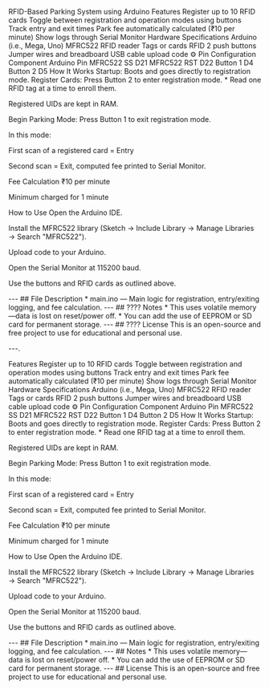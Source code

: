 RFID-Based Parking System using Arduino
Features
Register up to 10 RFID cards
Toggle between registration and operation modes using buttons
Track entry and exit times
Park fee automatically calculated (₹10 per minute)
Show logs through Serial Monitor
Hardware Specifications
Arduino (i.e., Mega, Uno)
MFRC522 RFID reader
Tags or cards RFID
2 push buttons
Jumper wires and breadboard
USB cable upload code
⚙ Pin Configuration
Component	Arduino Pin
MFRC522 SS	D21
MFRC522 RST	D22
Button 1	D4
Button 2	D5
How It Works
Startup:
Boots and goes directly to registration mode.
Register Cards:
Press Button 2 to enter registration mode. * Read one RFID tag at a time to enroll them.

Registered UIDs are kept in RAM.

Begin Parking Mode:
Press Button 1 to exit registration mode.

In this mode:

First scan of a registered card = Entry

Second scan = Exit, computed fee printed to Serial Monitor.

Fee Calculation
₹10 per minute

Minimum charged for 1 minute

How to Use
Open the Arduino IDE.

Install the MFRC522 library (Sketch → Include Library → Manage Libraries → Search "MFRC522").

Upload code to your Arduino.

Open the Serial Monitor at 115200 baud.

Use the buttons and RFID cards as outlined above.

--- ## File Description * main.ino — Main logic for registration, entry/exiting logging, and fee calculation. --- ## ???? Notes * This uses volatile memory—data is lost on reset/power off. * You can add the use of EEPROM or SD card for permanent storage. --- ## ???? License This is an open-source and free project to use for educational and personal use.

---.

Features
Register up to 10 RFID cards
Toggle between registration and operation modes using buttons
Track entry and exit times
Park fee automatically calculated (₹10 per minute)
Show logs through Serial Monitor
Hardware Specifications
Arduino (i.e., Mega, Uno)
MFRC522 RFID reader
Tags or cards RFID
2 push buttons
Jumper wires and breadboard
USB cable upload code
⚙ Pin Configuration
Component	Arduino Pin
MFRC522 SS	D21
MFRC522 RST	D22
Button 1	D4
Button 2	D5
How It Works
Startup:
Boots and goes directly to registration mode.
Register Cards:
Press Button 2 to enter registration mode. * Read one RFID tag at a time to enroll them.

Registered UIDs are kept in RAM.

Begin Parking Mode:
Press Button 1 to exit registration mode.

In this mode:

First scan of a registered card = Entry

Second scan = Exit, computed fee printed to Serial Monitor.

Fee Calculation
₹10 per minute

Minimum charged for 1 minute

How to Use
Open the Arduino IDE.

Install the MFRC522 library (Sketch → Include Library → Manage Libraries → Search "MFRC522").

Upload code to your Arduino.

Open the Serial Monitor at 115200 baud.

Use the buttons and RFID cards as outlined above.

--- ## File Description * main.ino — Main logic for registration, entry/exiting logging, and fee calculation. --- ## Notes * This uses volatile memory—data is lost on reset/power off. * You can add the use of EEPROM or SD card for permanent storage. --- ## License This is an open-source and free project to use for educational and personal use.
